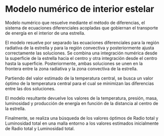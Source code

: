 # Modelo numérico de interior estelar

Modelo numérico que resuelve mediante el método de diferencias, el sistema de ecuaciones diferenciales acopladas que gobiernan el transporte de energía en el interior de una estrella.

El modelo resuelve por separado las ecuaciones diferenciales para la región radiativa de la estrella y para la región convectiva y posteriormente ajusta correctamente las soluciones.
Se combina una integración numérica desde la superficie de la estrella hacia el centro
y otra integración desde el centro hasta la superficie. Posteriormente, ambas soluciones se unen
en la frontera entre la zona radiativa y la zona convectiva de la estrella.

Partiendo del valor estimado de la temperatura central, se busca un valor óptimo de la temperatura central
para el cual se minimizan las diferencias entre las dos soluciones.

El modelo resultante devuelve los valores de la temperatura, presión, masa, luminosidad y producción de energía
en función de la distancia al centro de la estrella.

Finalmente, se realiza una búsqueda de los valores óptimos de Radio total y Luminosidad total en una
malla entorno a los valores estimados inicialmente de Radio total y Luminosidad total.
